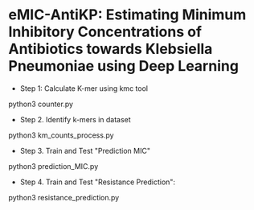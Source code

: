 # eMIC-AntiKP: Estimating Minimum Inhibitory Concentrations of Antibiotics towards Klebsiella Pneumoniae using Deep Learning

+ Step 1: Calculate K-mer using kmc tool

python3 counter.py

+ Step 2. Identify k-mers in dataset

python3 km_counts_process.py


+ Step 3. Train and Test "Prediction MIC"

python3 prediction_MIC.py

+ Step 4. Train and Test "Resistance Prediction":

python3 resistance_prediction.py

